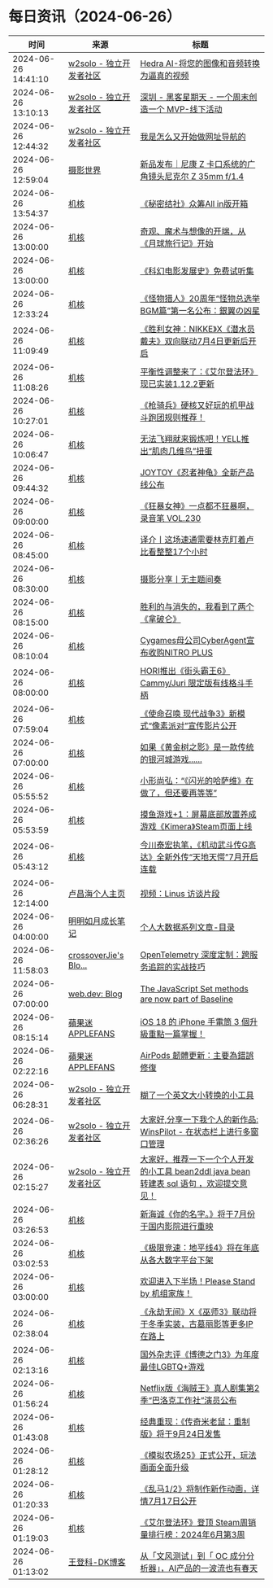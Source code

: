 ﻿# 每日资讯（2024-06-26）

|时间|来源|标题|
|---|---|---|
|2024-06-26 14:41:10|[w2solo - 独立开发者社区](https://w2solo.com/topics/feed)|[Hedra AI-将您的图像和音频转换为逼真的视频](https://w2solo.com/topics/4725)|
|2024-06-26 13:10:13|[w2solo - 独立开发者社区](https://w2solo.com/topics/feed)|[深圳 - 黑客星期天 - 一个周末创造一个 MVP-线下活动](https://w2solo.com/topics/4724)|
|2024-06-26 12:44:32|[w2solo - 独立开发者社区](https://w2solo.com/topics/feed)|[我是怎么又开始做网址导航的](https://w2solo.com/topics/4723)|
|2024-06-26 12:59:04|[摄影世界](https://feedx.net/rss/photoworld.xml)|[新品发布｜尼康 Z 卡口系统的广角镜头尼克尔 Z 35mm f/1.4](https://www.photoworld.com.cn/post/177082)|
|2024-06-26 13:54:37|[机核](https://www.gcores.com/rss)|[《秘密结社》众筹All in版开箱](https://www.gcores.com/articles/184117)|
|2024-06-26 13:00:00|[机核](https://www.gcores.com/rss)|[奇观、魔术与想像的开端，从《月球旅行记》开始](https://www.gcores.com/radios/183675)|
|2024-06-26 13:00:00|[机核](https://www.gcores.com/rss)|[《科幻电影发展史》免费试听集](https://www.gcores.com/radios/183665)|
|2024-06-26 12:33:24|[机核](https://www.gcores.com/rss)|[《怪物猎人》20周年“怪物总选举 BGM篇”第一名公布：銀翼の凶星](https://www.gcores.com/articles/184116)|
|2024-06-26 11:09:49|[机核](https://www.gcores.com/rss)|[《胜利女神：NIKKE》X《潜水员戴夫》双向联动7月4日更新后开启](https://www.gcores.com/articles/184112)|
|2024-06-26 11:08:26|[机核](https://www.gcores.com/rss)|[平衡性调整来了：《艾尔登法环》现已实装1.12.2更新](https://www.gcores.com/articles/184113)|
|2024-06-26 10:27:01|[机核](https://www.gcores.com/rss)|[《枪骑兵》硬核又好玩的机甲战斗跑团规则推荐！](https://www.gcores.com/articles/183959)|
|2024-06-26 10:06:47|[机核](https://www.gcores.com/rss)|[无法飞翔就来锻炼吧！YELL推出“肌肉几维鸟”扭蛋](https://www.gcores.com/articles/184110)|
|2024-06-26 09:44:32|[机核](https://www.gcores.com/rss)|[JOYTOY《忍者神龟》全新产品线公布](https://www.gcores.com/articles/184109)|
|2024-06-26 09:00:00|[机核](https://www.gcores.com/rss)|[《狂暴女神》一点都不狂暴啊，录音笔 VOL.230](https://www.gcores.com/radios/184106)|
|2024-06-26 08:45:00|[机核](https://www.gcores.com/rss)|[译介丨这场速通需要林克盯着卢比看整整17个小时](https://www.gcores.com/videos/184074)|
|2024-06-26 08:30:00|[机核](https://www.gcores.com/rss)|[摄影分享丨无主题间奏](https://www.gcores.com/articles/184062)|
|2024-06-26 08:15:00|[机核](https://www.gcores.com/rss)|[胜利的与消失的，我看到了两个《拿破仑》](https://www.gcores.com/videos/184067)|
|2024-06-26 08:10:04|[机核](https://www.gcores.com/rss)|[Cygames母公司CyberAgent宣布收购NITRO PLUS](https://www.gcores.com/articles/184103)|
|2024-06-26 08:00:00|[机核](https://www.gcores.com/rss)|[HORI推出《街头霸王6》Cammy/Juri 限定版有线格斗手柄](https://www.gcores.com/articles/184102)|
|2024-06-26 07:59:04|[机核](https://www.gcores.com/rss)|[《使命召唤 现代战争3》新模式“像素派对”宣传影片公开](https://www.gcores.com/articles/184099)|
|2024-06-26 07:00:00|[机核](https://www.gcores.com/rss)|[如果《黄金树之影》是一款传统的银河城游戏......](https://www.gcores.com/articles/184022)|
|2024-06-26 05:55:52|[机核](https://www.gcores.com/rss)|[小形尚弘：“《闪光的哈萨维》在做了，但还要再等等”](https://www.gcores.com/articles/184096)|
|2024-06-26 05:53:59|[机核](https://www.gcores.com/rss)|[摸鱼游戏+1：屏幕底部放置养成游戏《Kimera》Steam页面上线](https://www.gcores.com/articles/184095)|
|2024-06-26 05:43:12|[机核](https://www.gcores.com/rss)|[今川泰宏执笔，《机动武斗传G高达》全新外传“天地天愕”7月开启连载](https://www.gcores.com/articles/184092)|
|2024-06-26 12:14:00|[卢昌海个人主页](https://www.changhai.org//feed.xml)|[视频：Linus 访谈片段](https://www.youtube.com/watch?v=0wa47bLGFUg)|
|2024-06-26 04:00:00|[明明如月成长笔记](https://lmmsoft.github.io/feed.atom)|[个人大数据系列文章-目录](https://lmmsoft.github.io//personal_big_data_series/)|
|2024-06-26 11:58:03|[crossoverJie's Blo...](https://crossoverjie.top/atom.xml)|[OpenTelemetry 深度定制：跨服务追踪的实战技巧](http://crossoverjie.top/2024/06/26/ob/OpenTelemetry-custom-instrument/)|
|2024-06-26 07:00:00|[web.dev: Blog](https://web.dev/feed.xml)|[The JavaScript Set methods are now part of Baseline](https://web.dev/blog/set-methods?hl=en)|
|2024-06-26 08:15:14|[蘋果迷 APPLEFANS](https://applefans.today/feed/)|[iOS 18 的 iPhone 手電筒 3 個升級重點一篇掌握！](https://applefans.today/2024-ios-18-iphone-flashlight/)|
|2024-06-26 02:22:16|[蘋果迷 APPLEFANS](https://applefans.today/feed/)|[AirPods 韌體更新：主要為錯誤修復](https://applefans.today/2024-06-airpods-new-firmware-update/)|
|2024-06-26 06:28:31|[w2solo - 独立开发者社区](https://w2solo.com/topics/feed)|[糊了一个英文大小转换的小工具](https://w2solo.com/topics/4722)|
|2024-06-26 02:36:26|[w2solo - 独立开发者社区](https://w2solo.com/topics/feed)|[大家好,分享一下我个人的新作品: WinsPilot - 在状态栏上进行多窗口管理](https://w2solo.com/topics/4721)|
|2024-06-26 02:15:27|[w2solo - 独立开发者社区](https://w2solo.com/topics/feed)|[大家好，推荐一下一个个人开发的小工具 bean2ddl java bean 转建表 sql 语句 ，欢迎提交意见！](https://w2solo.com/topics/4720)|
|2024-06-26 03:26:53|[机核](https://www.gcores.com/rss)|[新海诚《你的名字。》将于7月份于国内影院进行重映](https://www.gcores.com/articles/184088)|
|2024-06-26 03:02:53|[机核](https://www.gcores.com/rss)|[《极限竞速：地平线4》将在年底从各大数字平台下架](https://www.gcores.com/articles/184086)|
|2024-06-26 03:00:00|[机核](https://www.gcores.com/rss)|[欢迎进入下半场！Please Stand by 机组家族！](https://www.gcores.com/articles/183852)|
|2024-06-26 02:38:04|[机核](https://www.gcores.com/rss)|[《永劫无间》X《巫师3》联动将于冬季实装，古墓丽影等更多IP在路上](https://www.gcores.com/articles/184085)|
|2024-06-26 02:13:16|[机核](https://www.gcores.com/rss)|[国外杂志评《博德之门3》为年度最佳LGBTQ+游戏](https://www.gcores.com/articles/184083)|
|2024-06-26 01:56:24|[机核](https://www.gcores.com/rss)|[Netflix版《海贼王》真人剧集第2季“巴洛克工作社”演员公布](https://www.gcores.com/articles/184079)|
|2024-06-26 01:43:08|[机核](https://www.gcores.com/rss)|[经典重现：《传奇米老鼠：重制版》将于9月24日发售](https://www.gcores.com/articles/184082)|
|2024-06-26 01:28:12|[机核](https://www.gcores.com/rss)|[《模拟农场25》正式公开，玩法画面全面升级](https://www.gcores.com/articles/184078)|
|2024-06-26 01:20:33|[机核](https://www.gcores.com/rss)|[《乱马1/2》将制作新作动画，详情7月17日公开](https://www.gcores.com/articles/184076)|
|2024-06-26 01:19:03|[机核](https://www.gcores.com/rss)|[《艾尔登法环》登顶 Steam周销量排行榜：2024年6月第3周](https://www.gcores.com/articles/184077)|
|2024-06-26 01:13:02|[王登科-DK博客](https://greatdk.com/feed)|[从「文风测试」到「 OC 成分分析器」，AI产品的一波流也有春天](https://greatdk.com/1984.html)|
